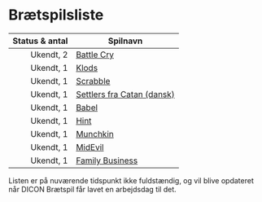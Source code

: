 # Brætspilsliste

|Status & antal|Spilnavn|
|-------------:|--------|
|Ukendt, 2| [Battle Cry](https://boardgamegeek.com/boardgame/551/battle-cry)|
|Ukendt, 1| [Klods](https://boardgamegeek.com/boardgame/20153/klumpeduns)|
|Ukendt, 1| [Scrabble](https://boardgamegeek.com/boardgame/320/scrabble)|
|Ukendt, 1| [Settlers fra Catan (dansk)](https://boardgamegeek.com/boardgame/13/catan)|
|Ukendt, 1| [Babel](https://boardgamegeek.com/boardgame/986/babel)|
|Ukendt, 1| [Hint](https://boardgamegeek.com/boardgame/165628/hint)|
|Ukendt, 1| [Munchkin](https://boardgamegeek.com/boardgame/1927/munchkin)|
|Ukendt, 1| [MidEvil](https://boardgamegeek.com/boardgame/15738/midevil)|
|Ukendt, 1| [Family Business](https://boardgamegeek.com/boardgame/170/family-business)|

Listen er på nuværende tidspunkt ikke fuldstændig, og vil blive opdateret når DICON Brætspil får lavet en arbejdsdag til det.